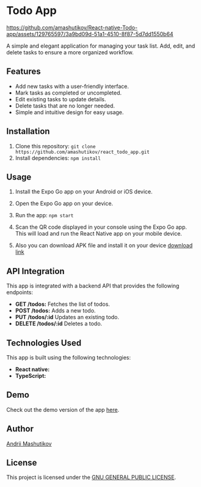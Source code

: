 # Todo App

https://github.com/amashutikov/React-native-Todo-app/assets/129765597/3a9bd09d-51a1-4510-8f87-5d7dd1550b64


A simple and elegant application for managing your task list. Add, edit, and delete tasks to ensure a more organized workflow.

## Features

- Add new tasks with a user-friendly interface.
- Mark tasks as completed or uncompleted.
- Edit existing tasks to update details.
- Delete tasks that are no longer needed.
- Simple and intuitive design for easy usage.

## Installation

1. Clone this repository: `git clone https://github.com/amashutikov/react_todo_app.git`
2. Install dependencies: `npm install`

## Usage

1. Install the Expo Go app on your Android or iOS device.
2. Open the Expo Go app on your device.
3. Run the app: `npm start`
4. Scan the QR code displayed in your console using the Expo Go app. This will load and run the React Native app on your mobile device.

5. Also you can download APK file and install it on your device [download link](https://bit.ly/48RvLmr)

## API Integration

This app is integrated with a backend API that provides the following endpoints:

- **GET /todos:** Fetches the list of todos.
- **POST /todos:** Adds a new todo.
- **PUT /todos/:id** Updates an existing todo.
- **DELETE /todos/:id** Deletes a todo.

## Technologies Used

This app is built using the following technologies:

- **React native:**
- **TypeScript:**

## Demo

Check out the demo version of the app [here](https://amashutikov.github.io/react_todo_app/).

## Author

[Andrii Mashutikov](https://github.com/amashutikov)

## License

This project is licensed under the [GNU GENERAL PUBLIC LICENSE](LICENSE).
